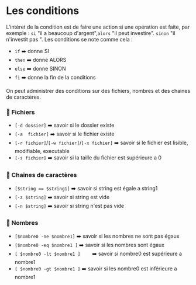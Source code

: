 # Les conditions
L'intéret de la condition est de faire une action si une opération est faite, par exemple : `si` "il a beaucoup d'argent",`alors` "il peut investire". `sinon` "il n'investit pas ".
Les conditions se note comme cela :

- `if`   :arrow_right: donne SI
- `then` :arrow_right: donne ALORS
- `else` :arrow_right: donne SINON
- `fi`   :arrow_right: donne la fin de la conditions

On peut administrer des conditions sur des fichiers, nombres et des chaines de caractères.

###  :small_red_triangle: Fichiers

* `[-d dossier]` :arrow_right: savoir si le dossier existe
* `[-a  fichier]` :arrow_right: savoir si le fichier existe 
* `[-r fichier]`/`[-w fichier]`/`[-x fichier]` :arrow_right: savoir si le fichier est lisible, modifiable, executable
* `[-s fichier]` :arrow_right: savoir si la taille du fichier est supérieure a 0



###  :small_red_triangle: Chaines de caractères

* `[$string == $string1]` :arrow_right: savoir si string est égale a string1
* `[-z $string]` :arrow_right: savoir si string est vide
* `[-n $string]` :arrow_right: savoir si string n'est pas vide


###  :small_red_triangle: Nombres

* `[$nombre0 -ne $nombre1]` :arrow_right: savoir si les nombres ne sont pas égaux
* `[$nombre0 -eq $nombre1 ]` :arrow_right: savoir si les nombres sont égaux
* `[ $nombre0 -lt $nombre1 ]	` :arrow_right: savoir si nombre0 est supérieure a nombre1
* `[ $nombre0 -gt $nombre1 ]` :arrow_right: savoir si les nombre0 est inférieure a nombre1





